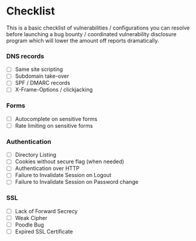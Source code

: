 # Checklist
This is a basic checklist of vulnerabilities / configurations you can resolve before launching a bug bounty / coordinated vulnerability disclosure program which will lower the amount off reports dramatically.

### DNS records

- [ ] Same site scripting
- [ ] Subdomain take-over
- [ ] SPF / DMARC records
- [ ] X-Frame-Options / clickjacking

### Forms

- [ ] Autocomplete on sensitive forms
- [ ] Rate limiting on sensitive forms

### Authentication

- [ ] Directory Listing
- [ ] Cookies without secure flag (when needed)
- [ ] Authentication over HTTP
- [ ] Failure to Invalidate Session on Logout
- [ ] Failure to Invalidate Session on Password change

### SSL
- [ ] Lack of Forward Secrecy
- [ ] Weak Cipher
- [ ] Poodle Bug
- [ ] Expired SSL Certificate
